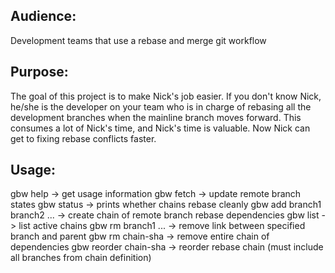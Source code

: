 Audience:
---------
Development teams that use a rebase and merge git workflow

Purpose:
---------
The goal of this project is to make Nick's job easier. If you don't know Nick, he/she is the
developer on your team who is in charge of rebasing all the development branches when the
mainline branch moves forward. This consumes a lot of Nick's time, and Nick's time is valuable.
Now Nick can get to fixing rebase conflicts faster.

Usage:
--------
gbw help -> get usage information
gbw fetch -> update remote branch states
gbw status -> prints whether chains rebase cleanly
gbw add branch1 branch2 ... -> create chain of remote branch rebase dependencies
gbw list -> list active chains
gbw rm branch1 ... -> remove link between specified branch and parent
gbw rm chain-sha -> remove entire chain of dependencies
gbw reorder chain-sha -> reorder rebase chain (must include all branches from chain definition)
